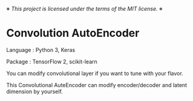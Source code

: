 ※ _This project is licensed under the terms of the MIT license._ ※

# Convolution AutoEncoder

Language : Python 3, Keras

Package : TensorFlow 2, scikit-learn

You can modify convolutional layer if you want to tune with your flavor.

This Convolutional AuteEncoder can modify encoder/decoder and latent dimension by yourself.
